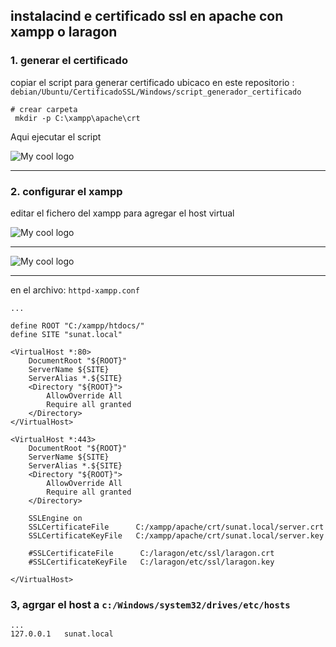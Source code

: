## instalacind e certificado ssl en apache con xampp o laragon

### 1. generar el certificado

copiar el script para  generar certificado ubicaco en este repositorio : `debian/Ubuntu/CertificadoSSL/Windows/script_generador_certificado`
```shell
# crear carpeta
 mkdir -p C:\xampp\apache\crt
```
Aqui ejecutar el script

<img src="https://i.imgur.com/g9q0EGJ.png" alt="My cool logo"/>

-- --


### 2. configurar el xampp

editar el fichero del xampp para  agregar el host virtual

<img src="https://i.imgur.com/4UXYXh4.png" alt="My cool logo"/>

-- --

<img src="https://i.imgur.com/CmX90SH.png" alt="My cool logo"/>

-- --


en el archivo: `httpd-xampp.conf`
```shell
...

define ROOT "C:/xampp/htdocs/"
define SITE "sunat.local"

<VirtualHost *:80> 
    DocumentRoot "${ROOT}"
    ServerName ${SITE}
    ServerAlias *.${SITE}
    <Directory "${ROOT}">
        AllowOverride All
        Require all granted
    </Directory>
</VirtualHost>

<VirtualHost *:443>
    DocumentRoot "${ROOT}"
    ServerName ${SITE}
    ServerAlias *.${SITE}
    <Directory "${ROOT}">
        AllowOverride All
        Require all granted
    </Directory>

    SSLEngine on
    SSLCertificateFile      C:/xampp/apache/crt/sunat.local/server.crt
    SSLCertificateKeyFile   C:/xampp/apache/crt/sunat.local/server.key
	
	#SSLCertificateFile      C:/laragon/etc/ssl/laragon.crt
    #SSLCertificateKeyFile   C:/laragon/etc/ssl/laragon.key
 
</VirtualHost>

```

### 3, agrgar el host a `c:/Windows/system32/drives/etc/hosts`
```shell
...
127.0.0.1	sunat.local
```
